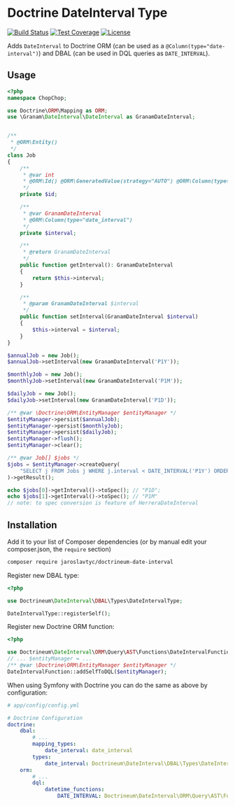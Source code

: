 # Doctrine DateInterval Type

[![Build Status](https://travis-ci.org/jaroslavtyc/doctrineum-date-interval.png?branch=master)](https://travis-ci.org/jaroslavtyc/doctrineum-date-interval)
[![Test Coverage](https://codeclimate.com/github/jaroslavtyc/doctrineum-date-interval/badges/coverage.svg)](https://codeclimate.com/github/jaroslavtyc/doctrineum-date-interval/coverage)
[![License](https://poser.pugx.org/doctrineum/date-interval/license)](https://packagist.org/packages/doctrineum/date-interval)

Adds `DateInterval` to Doctrine ORM (can be used as a `@Column(type="date-interval")`) and DBAL (can be used in DQL queries as `DATE_INTERVAL`).

## Usage

```php
<?php
namespace ChopChop;

use Doctrine\ORM\Mapping as ORM;
use \Granam\DateInterval\DateInterval as GranamDateInterval;


/**
 * @ORM\Entity()
 */
class Job
{
    /**
     * @var int
     * @ORM\Id() @ORM\GeneratedValue(strategy="AUTO") @ORM\Column(type="integer")
     */
    private $id;

    /**
     * @var GranamDateInterval
     * @ORM\Column(type="date_interval")
     */
    private $interval;

    /**
     * @return GranamDateInterval
     */
    public function getInterval(): GranamDateInterval
    {
        return $this->interval;
    }

    /**
     * @param GranamDateInterval $interval
     */
    public function setInterval(GranamDateInterval $interval)
    {
        $this->interval = $interval;
    }
}

$annualJob = new Job();
$annualJob->setInterval(new GranamDateInterval('P1Y'));

$monthlyJob = new Job();
$monthlyJob->setInterval(new GranamDateInterval('P1M'));

$dailyJob = new Job();
$dailyJob->setInterval(new GranamDateInterval('P1D'));

/** @var \Doctrine\ORM\EntityManager $entityManager */
$entityManager->persist($annualJob);
$entityManager->persist($monthlyJob);
$entityManager->persist($dailyJob);
$entityManager->flush();
$entityManager->clear();

/** @var Job[] $jobs */
$jobs = $entityManager->createQuery(
    "SELECT j FROM Jobs j WHERE j.interval < DATE_INTERVAL('P1Y') ORDER BY j.interval ASC"
)->getResult();

echo $jobs[0]->getInterval()->toSpec(); // "P1D";
echo $jobs[1]->getInterval()->toSpec(); // "P1M"
// note: to spec conversion is feature of HerreraDateInterval
```

## Installation

Add it to your list of Composer dependencies (or by manual edit your composer.json, the `require` section)

```sh
composer require jaroslavtyc/doctrineum-date-interval
```

Register new DBAL type:

```php
<?php

use Doctrineum\DateInterval\DBAL\Types\DateIntervalType;

DateIntervalType::registerSelf();
```

Register new Doctrine ORM function:

```php
<?php

use Doctrineum\DateInterval\ORM\Query\AST\Functions\DateIntervalFunction;
// ... $entityManager = ...
/** @var \Doctrine\ORM\EntityManager $entityManager */
DateIntervalFunction::addSelfToDQL($entityManager);
```

When using Symfony with Doctrine you can do the same as above by configuration:

```yaml
# app/config/config.yml

# Doctrine Configuration
doctrine:
    dbal:
        # ...
        mapping_types:
            date_interval: date_interval
        types:
            date_interval: Doctrineum\DateInterval\DBAL\Types\DateIntervalType
    orm:
        # ...
        dql:
            datetime_functions:
                DATE_INTERVAL: Doctrineum\DateInterval\ORM\Query\AST\Functions\DateIntervalFunction
```
